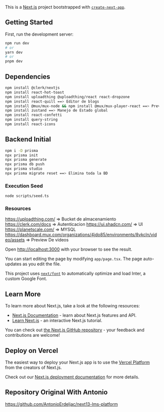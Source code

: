 This is a [Next.js](https://nextjs.org/) project bootstrapped with [`create-next-app`](https://github.com/vercel/next.js/tree/canary/packages/create-next-app).

## Getting Started

First, run the development server:

```bash
npm run dev
# or
yarn dev
# or
pnpm dev
```

## Dependencies

```bash
npm install @clerk/nextjs
npm install react-hot-toast
npm install uploadthing @uploadthing/react react-dropzone
npm install react-quill ==> Editor de blogs
npm install @mux/mux-node && npm install @mux/mux-player-react ==> Preview de Videos
npm install zustand ==> Manejo de Estado global
npm install react-confetti
npm install query-string
npm install react-icons
```

## Backend Initial

```bash
npm i -D prisma
npx prisma init
npx prisma generate
npx prisma db push
npx prisma studio
npx prisma migrate reset ==> Elimina toda la BD
```

### Execution Seed

```bash
node scripts/seed.ts
```

### Resources

https://uploadthing.com/ => Bucket de almacenamiento
https://clerk.com/docs => Autenticacion
https://ui.shadcn.com/ => UI
https://planetscale.com/ => MYSQL
https://dashboard.mux.com/organizations/4jdo85/environments/8vkcln/video/assets => Preview De videos

Open [http://localhost:3000](http://localhost:3000) with your browser to see the result.

You can start editing the page by modifying `app/page.tsx`. The page auto-updates as you edit the file.

This project uses [`next/font`](https://nextjs.org/docs/basic-features/font-optimization) to automatically optimize and load Inter, a custom Google Font.

## Learn More

To learn more about Next.js, take a look at the following resources:

- [Next.js Documentation](https://nextjs.org/docs) - learn about Next.js features and API.
- [Learn Next.js](https://nextjs.org/learn) - an interactive Next.js tutorial.

You can check out [the Next.js GitHub repository](https://github.com/vercel/next.js/) - your feedback and contributions are welcome!

## Deploy on Vercel

The easiest way to deploy your Next.js app is to use the [Vercel Platform](https://vercel.com/new?utm_medium=default-template&filter=next.js&utm_source=create-next-app&utm_campaign=create-next-app-readme) from the creators of Next.js.

Check out our [Next.js deployment documentation](https://nextjs.org/docs/deployment) for more details.

## Repository Original With Antonio

https://github.com/AntonioErdeljac/next13-lms-platform
